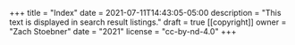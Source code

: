 +++
title = "Index"
date = 2021-07-11T14:43:05-05:00
description = "This text is displayed in search result listings."
draft = true
[[copyright]]
  owner = "Zach Stoebner"
  date = "2021"
  license = "cc-by-nd-4.0"
+++
